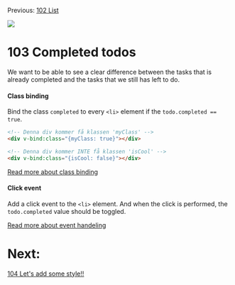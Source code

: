 Previous: [102 List](./102-list.md)

![](https://media.giphy.com/media/BHi0PMWAdEili/giphy.gif)
# 103 Completed todos
We want to be able to see a clear difference between the tasks that is already completed and the tasks that we still has left to do.

#### Class binding
Bind the class `completed` to every `<li>` element if the `todo.completed == true`.
```html
<!-- Denna div kommer få klassen 'myClass' -->
<div v-bind:class="{myClass: true}"></div>

<!-- Denna div kommer INTE få klassen 'isCool' -->
<div v-bind:class="{isCool: false}"></div>
```

[Read more about class binding](https://vuejs.org/v2/guide/class-and-style.html#Binding-HTML-Classes)

#### Click event
Add a click event to the `<li>` element. And when the click is performed, the `todo.completed` value should be toggled.

[Read more about event handeling](https://vuejs.org/v2/guide/events.html)

# Next:
[104 Let's add some style!!](./104-style.md)
